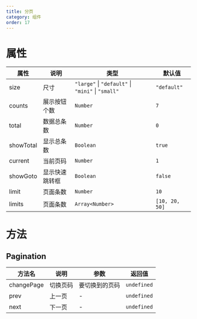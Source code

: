 ```yaml
---
title: 分页
category: 组件
order: 17 
---
```


# 属性

| 属性 | 说明 | 类型 | 默认值 |
| --- | --- | --- | --- |
| size | 尺寸 | `"large"` &#124; `"default"` &#124; `"mini"` &#124; `"small"` | `"default"` |
| counts | 展示按钮个数 | `Number` | `7` |
| total | 数据总条数 | `Number` | `0` |
| showTotal | 显示总条数 | `Boolean` | `true` |
| current | 当前页码 | `Number` | `1` |
| showGoto | 显示快速跳转框 | `Boolean` | `false` |
| limit | 页面条数 | `Number` | `10` |
| limits | 页面条数 | `Array<Number>` | `[10, 20, 50]` |


# 方法

## Pagination

| 方法名 | 说明 | 参数 | 返回值 |
| --- | --- | --- | --- |
| changePage | 切换页码 | 要切换到的页码 | `undefined` |
| prev | 上一页 | - | `undefined` |
| next | 下一页 | - | `undefined` |
